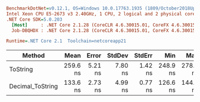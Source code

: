 ``` ini

BenchmarkDotNet=v0.12.1, OS=Windows 10.0.17763.1935 (1809/October2018Update/Redstone5), VM=Hyper-V
Intel Xeon CPU E5-2673 v3 2.40GHz, 1 CPU, 2 logical and 2 physical cores
.NET Core SDK=5.0.203
  [Host]     : .NET Core 2.1.28 (CoreCLR 4.6.30015.01, CoreFX 4.6.30015.01), X64 RyuJIT
  Job-DBQHDX : .NET Core 2.1.28 (CoreCLR 4.6.30015.01, CoreFX 4.6.30015.01), X64 RyuJIT

Runtime=.NET Core 2.1  Toolchain=netcoreapp21  

```
|           Method |     Mean |   Error |  StdDev |  StdErr |      Min |      Max |   Median | Ratio | MannWhitney(5%) | RatioSD |
|----------------- |---------:|--------:|--------:|--------:|---------:|---------:|---------:|------:|---------------- |--------:|
|         ToString | 259.6 ns | 5.21 ns | 7.80 ns | 1.42 ns | 248.9 ns | 278.5 ns | 258.1 ns |  1.00 |            Base |    0.00 |
| Decimal_ToString | 133.6 ns | 2.73 ns | 4.99 ns | 0.77 ns | 126.6 ns | 144.0 ns | 132.5 ns |  0.52 |          Faster |    0.03 |

